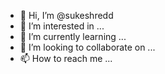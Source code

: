- 👋 Hi, I’m @sukeshredd
- 👀 I’m interested in ...
- 🌱 I’m currently learning ...
- 💞️ I’m looking to collaborate on ...
- 📫 How to reach me ...

<!---
sukeshredd/sukeshredd is a ✨ special ✨ repository because its `README.md` (this file) appears on your GitHub profile.
You can click the Preview link to take a look at your changes.
--->
